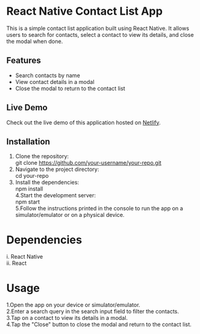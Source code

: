 # React Native Contact List App

This is a simple contact list application built using React Native. It allows users to search for contacts, select a contact to view its details, and close the modal when done.

## Features

- Search contacts by name
- View contact details in a modal
- Close the modal to return to the contact list

## Live Demo

Check out the live demo of this application hosted on [Netlify](https://gautam-contactsapp.netlify.app/).


## Installation

1. Clone the repository:</br>
    git clone https://github.com/your-username/your-repo.git
2. Navigate to the project directory:</br>
    cd your-repo
3. Install the dependencies:</br>
  npm install</br>
4.Start the development server:</br>
  npm start</br>
5.Follow the instructions printed in the console to run the app on a simulator/emulator or on a physical device.</br>

<h1>Dependencies</h1>
i. React Native</br>
ii. React</br>
<h1>Usage</h1>
1.Open the app on your device or simulator/emulator.</br>
2.Enter a search query in the search input field to filter the contacts.</br>
3.Tap on a contact to view its details in a modal.</br>
4.Tap the "Close" button to close the modal and return to the contact list.</br>

